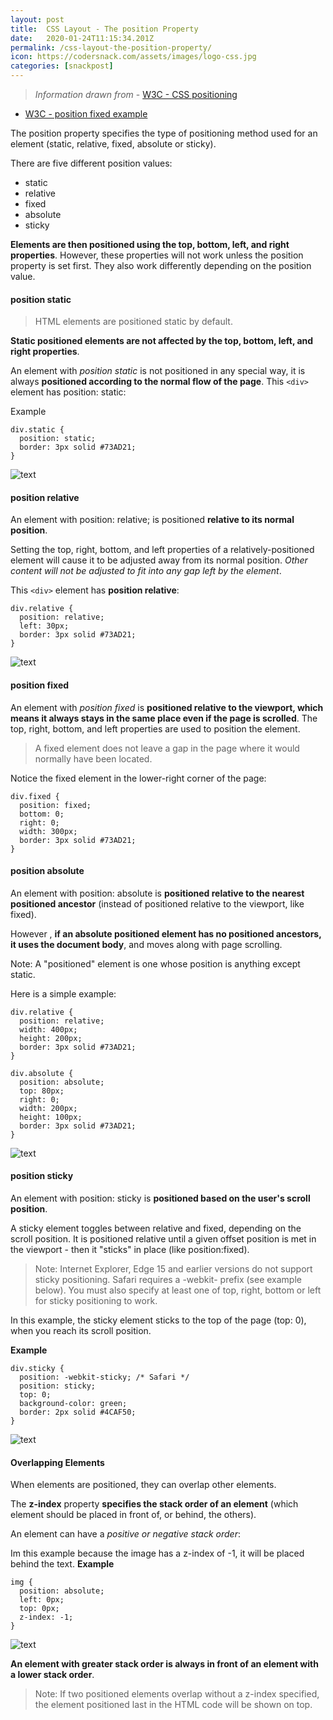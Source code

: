 ```yaml
---
layout: post
title:  CSS Layout - The position Property
date:   2020-01-24T11:15:34.201Z
permalink: /css-layout-the-position-property/
icon: https://codersnack.com/assets/images/logo-css.jpg
categories: [snackpost]
---
```


> *Information drawn from* - [W3C - CSS positioning](https://www.w3schools.com/css/css_positioning.asp)
- [W3C - position fixed example](https://www.w3schools.com/css/tryit.asp?filename=trycss_position_fixed)

The position property specifies the type of positioning method used for an element (static, relative, fixed, absolute or sticky).

There are five different position values:

- static
- relative
- fixed
- absolute
- sticky

**Elements are then positioned using the top, bottom, left, and right properties**. However, these properties will not work unless the position property is set first. They also work differently depending on the position value.

#### position static
> HTML elements are positioned static by default.

**Static positioned elements are not affected by the top, bottom, left, and right properties**.

An element with *position static* is not positioned in any special way, it is always **positioned according to the normal flow of the page**. This `<div>` element has position: static:

Example
``` 
div.static {
  position: static;
  border: 3px solid #73AD21;
}
``` 
![text](https://codersnack.com/assets/images/css-position-static.png)

#### position relative
An element with position: relative; is positioned **relative to its normal position**.

Setting the top, right, bottom, and left properties of a relatively-positioned element will cause it to be adjusted away from its normal position. *Other content will not be adjusted to fit into any gap left by the element*.

This `<div>`   element has **position relative**:

``` 
div.relative {
  position: relative;
  left: 30px;
  border: 3px solid #73AD21;
}
```
![text](https://codersnack.com/assets/images/css-position-relative.png)

#### position fixed
An element with *position fixed* is **positioned relative to the viewport, which means it always stays in the same place even if the page is scrolled**. The top, right, bottom, and left properties are used to position the element.

> A fixed element does not leave a gap in the page where it would normally have been located.

Notice the fixed element in the lower-right corner of the page:

```  
div.fixed {
  position: fixed;
  bottom: 0;
  right: 0;
  width: 300px;
  border: 3px solid #73AD21;
}
```       

#### position absolute

An element with position: absolute  is **positioned relative to the nearest positioned ancestor** (instead of positioned relative to the viewport, like fixed).

However , **if an absolute positioned element has no positioned ancestors, it uses the document body**, and moves along with page scrolling.

Note: A "positioned" element is one whose position is anything except static.

Here is a simple example:

``` 
div.relative {
  position: relative;
  width: 400px;
  height: 200px;
  border: 3px solid #73AD21;
}

div.absolute {
  position: absolute;
  top: 80px;
  right: 0;
  width: 200px;
  height: 100px;
  border: 3px solid #73AD21;
}
```
![text](https://codersnack.com/assets/images/css-position-absolute.png)

#### position sticky
An element with position: sticky  is **positioned based on the user's scroll position**.

A sticky element toggles between relative and fixed, depending on the scroll position. It is positioned relative until a given offset position is met in the viewport - then it "sticks" in place (like position:fixed).


> Note: Internet Explorer, Edge 15 and earlier versions do not support sticky positioning. Safari requires a -webkit- prefix (see example below). You must also specify at least one of top, right, bottom or left for sticky positioning to work.

In this example, the sticky element sticks to the top of the page (top: 0), when you reach its scroll position.

**Example**
``` 
div.sticky {
  position: -webkit-sticky; /* Safari */
  position: sticky;
  top: 0;
  background-color: green;
  border: 2px solid #4CAF50;
}
```
![text](https://codersnack.com/assets/images/css-position-sticky.png)

#### Overlapping Elements
When elements are positioned, they can overlap other elements.

The **z-index** property **specifies the stack order of an element** (which element should be placed in front of, or behind, the others).

An element can have a *positive or negative stack order*:

Im this example because the image has a z-index of -1, it will be placed behind the text.
**Example**
``` 
img {
  position: absolute;
  left: 0px;
  top: 0px;
  z-index: -1;
}
```
![text](https://codersnack.com/assets/images/css-zindex.png)

**An element with greater stack order is always in front of an element with a lower stack order**.

> Note: If two positioned elements overlap without a z-index specified, the element positioned last in the HTML code will be shown on top.

